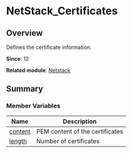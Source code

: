 # NetStack_Certificates


## Overview

Defines the certificate information.

**Since**: 12

**Related module**: [Netstack](netstack.md)


## Summary


### Member Variables

| Name                           | Description                     |
| -------- | -------- |
| [content](netstack.md#content) | PEM content of the certificates |
| [length](netstack.md#length) | Number of certificates |
